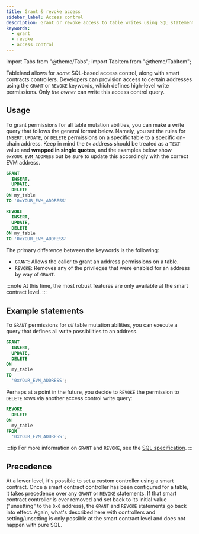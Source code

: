 ```yaml
---
title: Grant & revoke access
sidebar_label: Access control
description: Grant or revoke access to table writes using SQL statements.
keywords:
  - grant
  - revoke
  - access control
---
```


import Tabs from "@theme/Tabs";
import TabItem from "@theme/TabItem";

Tableland allows for _some_ SQL-based access control, along with smart contracts controllers. Developers can provision access to certain addresses using the `GRANT` or `REVOKE` keywords, which defines high-level write permissions. Only _the owner_ can write this access control query.

## Usage

To grant permissions for all table mutation abilities, you can make a write query that follows the general format below. Namely, you set the rules for `INSERT`, `UPDATE`, or `DELETE` permissions on a specific table to a specific on-chain address. Keep in mind the `0x` address should be treated as a `TEXT` value and **wrapped in single quotes**, and the examples below show `0xYOUR_EVM_ADDRESS` but be sure to update this accordingly with the correct EVM address.

<Tabs>
<TabItem value='grant' label="GRANT" default>

```sql
GRANT
  INSERT,
  UPDATE,
  DELETE
ON my_table
TO '0xYOUR_EVM_ADDRESS'
```

</TabItem>
<TabItem value='revoke' label="REVOKE">

```sql
REVOKE
  INSERT,
  UPDATE,
  DELETE
ON my_table
TO '0xYOUR_EVM_ADDRESS'
```

</TabItem>
</Tabs>

The primary difference between the keywords is the following:

- `GRANT`: Allows the caller to grant an address permissions on a table.
- `REVOKE`: Removes any of the privileges that were enabled for an address by way of `GRANT`.

:::note
At this time, the most robust features are only available at the smart contract level.
:::

## Example statements

To `GRANT` permissions for _all_ table mutation abilities, you can execute a query that defines all write possibilities to an address.

```sql
GRANT
  INSERT,
  UPDATE,
  DELETE
ON
  my_table
TO
  '0xYOUR_EVM_ADDRESS';
```

Perhaps at a point in the future, you decide to `REVOKE` the permission to `DELETE` rows via another access control write query:

```sql
REVOKE
  DELETE
ON
  my_table
FROM
  '0xYOUR_EVM_ADDRESS';
```

:::tip
For more information on `GRANT` and `REVOKE`, see the [SQL specification](/specs/sql/).
:::

## Precedence

At a lower level, it's possible to set a custom controller using a smart contract. Once a smart contract controller has been configured for a table, it takes precedence over any `GRANT` or `REVOKE` statements. If that smart contract controller is ever removed and set back to its initial value ("unsetting" to the `0x0` address), the `GRANT` and `REVOKE` statements go back into effect. Again, what's described here with controllers and setting/unsetting is only possible at the smart contract level and does not happen with pure SQL.
